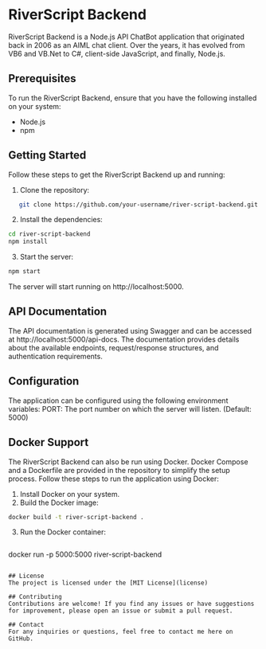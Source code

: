 # RiverScript Backend

RiverScript Backend is a Node.js API ChatBot application that originated back in 2006 as an AIML chat client. Over the years, it has evolved from VB6 and VB.Net to C#, client-side JavaScript, and finally, Node.js.

## Prerequisites

To run the RiverScript Backend, ensure that you have the following installed on your system:

- Node.js 
- npm 

## Getting Started

Follow these steps to get the RiverScript Backend up and running:

1. Clone the repository:

```bash
   git clone https://github.com/your-username/river-script-backend.git
```
2. Install the dependencies:
```bash
cd river-script-backend
npm install
```
3. Start the server:
```bash
npm start
```

The server will start running on http://localhost:5000.

## API Documentation
The API documentation is generated using Swagger and can be accessed at http://localhost:5000/api-docs. The documentation provides details about the available endpoints, request/response structures, and authentication requirements.

## Configuration
The application can be configured using the following environment variables:
PORT: The port number on which the server will listen. (Default: 5000)

## Docker Support
The RiverScript Backend can also be run using Docker. Docker Compose and a Dockerfile are provided in the repository to simplify the setup process. Follow these steps to run the application using Docker:
1. Install Docker on your system.
2. Build the Docker image:
```bash
docker build -t river-script-backend .
```
3. Run the Docker container:
   ```bash
docker run -p 5000:5000 river-script-backend 
```

## License
The project is licensed under the [MIT License](license)

## Contributing
Contributions are welcome! If you find any issues or have suggestions for improvement, please open an issue or submit a pull request.

## Contact
For any inquiries or questions, feel free to contact me here on GitHub.
